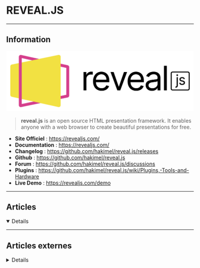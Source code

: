 # REVEAL.JS
----

## <i class="fa-solid fa-hashtag"></i> Information

![Logo](../../_media/developpement/javascript/revealjs_logo.png ':size=250 :no-zoom')


> <i class="fa-solid fa-quote-left"></i> **reveal.js** is an open source HTML presentation framework. It enables anyone with a web browser to create beautiful presentations for free.  <i class="fa-solid fa-quote-left fa-rotate-180"></i>


- <i class="fa-solid fa-globe"></i> **Site Officiel** : https://revealjs.com/
- <i class="fa-solid fa-book"></i> **Documentation** : https://revealjs.com/
- <i class="fa-solid fa-file-circle-question"></i> **Changelog** : https://github.com/hakimel/reveal.js/releases
- <i class="fa-brands fa-github"></i> **Github** : https://github.com/hakimel/reveal.js
- <i class="fas fa-comments"></i> **Forum** : https://github.com/hakimel/reveal.js/discussions
- <i class="fas fa-tools"></i> **Plugins** : https://github.com/hakimel/reveal.js/wiki/Plugins,-Tools-and-Hardware
- <i class="far fa-calendar-alt"></i> **Live Demo** : https://revealjs.com/demo

---

## <i class="fa-regular fa-newspaper"></i> Articles

<details open>

</details>

---

## <i class="fa-solid fa-glasses"></i> Articles externes

<details>

- [Create web tutorials with Reveal.js and Git](https://opensource.com/article/20/4/create-web-tutorial-git)
- [Aller plus loin avec reveal.js](https://blog.niqnutn.com/index.php?article63/aller-plus-loin-avec-reveal-js)
- [Faire une présentation avec reveal.js et Markdown](https://blog.niqnutn.com/index.php?article62/faire-une-presentation-avec-reveal-js-et-markdown)
- [Réaliser une présentation avec reveal.js](https://blog.niqnutn.com/index.php?article59/realiser-une-presentation-avec-reveal-js)
- https://github.com/hakimel/reveal.js#markdown
- http://lab.hakim.se/reveal-js/
- [How to create slides with Emacs Org mode and Reveal.js](https://opensource.com/article/18/2/how-create-slides-emacs-org-mode-and-revealjs)
- [Create web tutorials with Reveal.js and Git](https://opensource.com/article/20/4/create-web-tutorial-git)

</details>